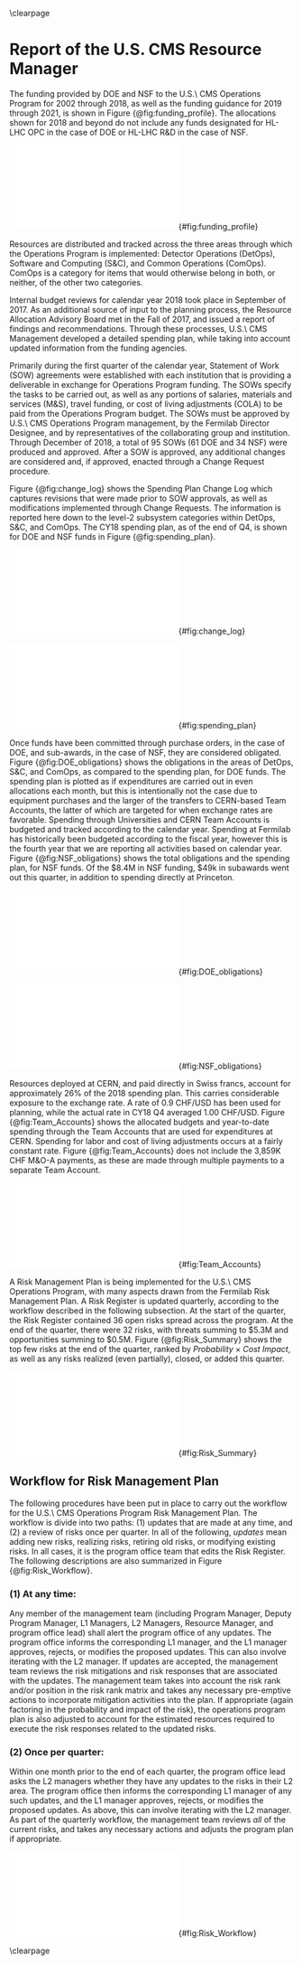 \clearpage

# Report of the U.S. CMS Resource Manager

The funding provided by DOE and NSF to the U.S.\ CMS Operations Program for 2002
through 2018, as well as the funding guidance for 2019 through 2021, is shown in
Figure {@fig:funding_profile}.  The allocations shown for 2018 and beyond do not include
any funds designated for HL-LHC OPC in the case of DOE or HL-LHC R&D in the case of NSF.

![The annual U.S.\ CMS Operations Program funding provided by DOE and NSF.  For 2002
through 2018 the chart shows the actual funding, while for 2019 onward the current
funding guidance is shown.](figures/CY18_Funding_Profile.pdf){#fig:funding_profile}

Resources are distributed and tracked across the three areas through which the
Operations Program is implemented:  Detector Operations (DetOps), Software and
Computing (S&C), and Common Operations (ComOps). ComOps is a category for items that
would otherwise belong in both, or neither, of the other two categories.

Internal budget reviews for calendar year 2018 took place in September of 2017.  As an
additional source of input to the planning process, the Resource Allocation Advisory Board met
in the Fall of 2017, and issued a report of findings and
recommendations.  Through these processes, U.S.\ CMS Management developed a detailed
spending plan, while taking into account updated information from the funding agencies.
<!---This plan was further refined through the January 2017 joint NSF/DOE Operations Program
review.-->

Primarily during the first quarter of the calendar year, Statement of Work (SOW)
agreements were established with each institution that is providing a deliverable in
exchange for Operations Program funding.  The SOWs specify the tasks to be carried out,
as well as any portions of salaries, materials and services (M&S), travel funding, or
cost of living adjustments (COLA) to be paid from the Operations Program budget.  The
SOWs must be approved by U.S.\ CMS Operations Program management, by the Fermilab
Director Designee, and by representatives of the collaborating group and institution.
Through December of 2018, a total of 95 SOWs (61 DOE and 34 NSF) were produced and
approved.  After a SOW is approved, any additional changes are considered and,
if approved, enacted through a Change Request procedure.

Figure {@fig:change_log} shows the Spending Plan Change Log which captures revisions
that were made prior to SOW approvals, as well as modifications implemented through
Change Requests.  The information is reported here down to the level-2 subsystem
categories within DetOps, S&C, and ComOps.  The CY18 spending plan, as of the end of Q4,
is shown for DOE and NSF funds in Figure {@fig:spending_plan}.

![Spending Plan Change Log for CY18 Q4.](figures/CY18Q4_Change_Log.pdf){#fig:change_log}

![Spending plan at the end of CY18 Q4, for funds from DOE, NSF, and the total.](figures/CY18Q4_Spending_Plan.pdf){#fig:spending_plan}

Once funds have been committed through purchase orders, in the
case of DOE, and sub-awards, in the case of NSF, they are considered obligated.
Figure {@fig:DOE_obligations} shows the obligations in the areas of DetOps, S&C, and
ComOps, as compared to the spending plan, for DOE funds.  The spending plan is plotted
as if expenditures are carried out in even allocations each month, but this is
intentionally not the case due to equipment purchases and the larger of the transfers
to CERN-based Team Accounts, the latter of which are targeted for when exchange rates
are favorable.  Spending through Universities and CERN Team Accounts is budgeted and
tracked according to the calendar year.  Spending at Fermilab has historically been
budgeted according to the fiscal year, however this is the fourth year that we are
reporting all activities based on calendar year.  Figure {@fig:NSF_obligations} shows
the total obligations and the spending plan, for NSF funds.  Of the $8.4M in NSF
funding, $49k in subawards went out this quarter, in addition to spending
directly at Princeton.

![Obligations and spending plan for DOE funds.  The spending plan is indicated with
the assumption of equal monthly increments just as a rough guide.](figures/CY18Q4_DOE_Obligations.pdf){#fig:DOE_obligations}

![Obligations and spending plan for NSF funds.  The spending plan is indicated with the assumption of equal monthly increments as a rough guide.](figures/CY18Q4_NSF_Obligations.pdf){#fig:NSF_obligations}

Resources deployed at CERN, and paid directly in Swiss francs, account for approximately
26% of the 2018 spending plan.  This carries considerable exposure to the exchange rate.
A rate of 0.9 CHF/USD has been used for planning, while the actual rate in CY18 Q4
averaged 1.00 CHF/USD.  Figure {@fig:Team_Accounts} shows the allocated budgets and
year-to-date spending through the Team Accounts that are used for expenditures at CERN.
Spending for labor and cost of living adjustments occurs at a fairly constant rate.
Figure {@fig:Team_Accounts} does not include the 3,859K CHF M&O-A payments, as these
are made through multiple payments to a separate Team Account.
<!---
 Source for exchange rate average:
 http://www.oanda.com/currency/historical-rates/
 Go to historical, Enter USD and CHF, select dates, and look at *Table* to get the average
 Alternativaly, use this:  https://www.investing.com/currencies/usd-chf-historical-data,
 or free to access:  https://www.ofx.com/en-us/forex-news/historical-exchange-rates/
-->


![Budget plan and year-to-date spending, in Swiss francs, through DetOps (top), ComOps (middle), and S&C (bottom) Team Accounts.](figures/CY18Q4_TA_All.pdf){#fig:Team_Accounts}

<!---
\clearpage

![](figures/CY18Q4_TA_DetOps.pdf)
![](figures/CY18Q4_TA_ComOps.pdf)

![Budget plan and year-to-date spending, in Swiss francs, through DetOps (top), ComOps (middle), and S&C (bottom) Team Accounts.](figures/CY18Q4_TA_SC.pdf){#fig:Team_Accounts}

\clearpage
-->

A Risk Management Plan is being implemented for the U.S.\ CMS Operations Program,
with many aspects drawn from the Fermilab Risk Management Plan.  A Risk Register is updated
quarterly, according to the workflow described in the following subsection.  At the start of
the quarter, the Risk Register contained 36 open risks spread across the program.
At the end of the quarter, there were 32 risks, with threats summing to $5.3M and opportunities
summing to $0.5M.  Figure {@fig:Risk_Summary} shows the top few risks at the end of the
quarter, ranked by *Probability* $\times$ *Cost Impact*, as well as any risks realized (even partially), closed, or added
this quarter.

![Summary of the U.S.\ CMS Operations Program Risk Register.  Only the top few risks are shown,
as well as any risks that were realized, closed, or added this quarter.](figures/CY18Q4_Risk_Summary.pdf){#fig:Risk_Summary}

## Workflow for Risk Management Plan

The following procedures have been put in place to carry out the workflow for the U.S.\ CMS Operations Program Risk
Management Plan.  The workflow is divide into two paths:  (1) updates that are made at any time, and (2) a review
of risks once per quarter.  In all of the following, *updates* mean adding new risks, realizing risks, retiring old risks,
or modifying existing risks.  In all cases, it is the program office team that edits the Risk Register.  The following descriptions
are also summarized in Figure {@fig:Risk_Workflow}.

### (1) At any time:

Any member of the management team (including Program Manager, Deputy Program Manager, L1 Managers, L2 Managers,
Resource Manager, and program office lead) shall alert the program office of any updates.  The program office informs
the corresponding L1 manager, and the L1 manager approves, rejects, or modifies the proposed updates.  This can also
involve iterating with the L2 manager.  If updates are accepted, the management team reviews the risk mitigations and
risk responses that are associated with the updates.  The management team takes into account the risk rank and/or position
in the risk rank matrix and takes any necessary pre-emptive actions to incorporate mitigation activities into the plan.
If appropriate (again factoring in the probability and impact of the risk), the operations program plan is also adjusted
to account for the estimated resources required to execute the risk responses related to the updated risks.

### (2) Once per quarter:

Within one month prior to the end of each quarter, the program office lead asks the L2 managers whether they have any
updates to the risks in their L2 area.  The program office then informs the corresponding L1 manager of any such updates,
and the L1 manager approves, rejects, or modifies the proposed updates.  As above, this can involve iterating with the L2
manager.  As part of the quarterly workflow, the management team reviews *all* of the current risks, and takes any necessary
actions and adjusts the program plan if appropriate.

![Summary of the two Risk Management Plan workflow paths.](figures/USCMS_Risk_Workflow_figure.pdf){#fig:Risk_Workflow}

\clearpage
